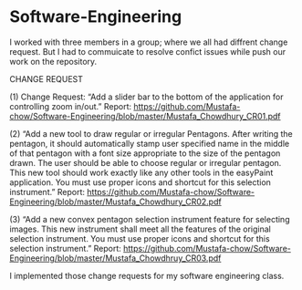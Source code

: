 # Software-Engineering
I worked with three members in a group; where we all had diffrent change request. But I had to commuicate to resolve confict issues while push our work on the repository.

CHANGE REQUEST

(1) Change Request: “Add  a  slider  bar  to  the  bottom  of  the  application  for  controlling  zoom in/out.”
Report: https://github.com/Mustafa-chow/Software-Engineering/blob/master/Mustafa_Chowdhury_CR01.pdf

(2) “Add a new tool to draw regular or irregular Pentagons. After writing the 
pentagon,  it  should  automatically  stamp  user  specified  name  in  the middle  of  that pentagon with a  font size  appropriate to the  size  of  the pentagon drawn. The user should be able to choose regular or irregular pentagon. This new tool should work exactly like any other tools in the easyPaint  application.  You  must  use  proper  icons  and  shortcut  for  this 
selection instrument.”
Report: https://github.com/Mustafa-chow/Software-Engineering/blob/master/Mustafa_Chowdhury_CR02.pdf

(3) “Add a new convex pentagon selection instrument feature for selecting images. This new instrument shall meet all the features of the original selection instrument. You must use proper icons and shortcut for this selection instrument.”
Report: https://github.com/Mustafa-chow/Software-Engineering/blob/master/Mustafa_Chowdhruy_CR03.pdf

I implemented those change requests for my software engineering class.

